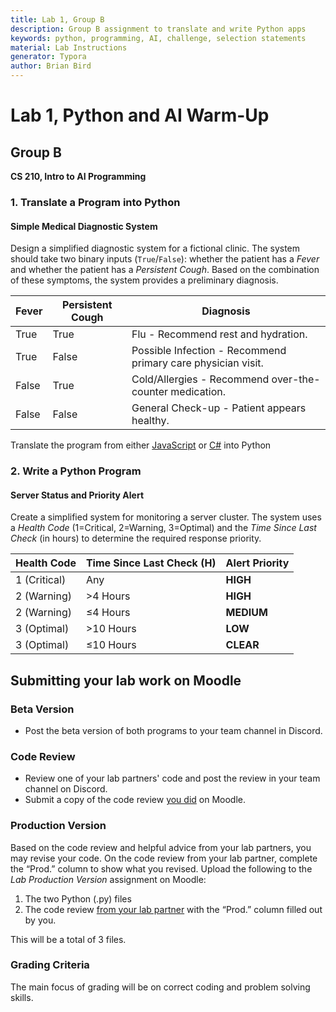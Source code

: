 ```yaml
---
title: Lab 1, Group B
description: Group B assignment to translate and write Python apps
keywords: python, programming, AI, challenge, selection statements
material: Lab Instructions
generator: Typora
author: Brian Bird
---
```


<h1>Lab 1, Python and AI Warm-Up</h1>

<h2>Group B</h2>

**CS 210, Intro to AI Programming**



### 1. Translate a Program into Python

#### Simple Medical Diagnostic System

Design a simplified diagnostic system for a fictional clinic. The system should take two binary inputs (`True`/`False`): whether the patient has a *Fever* and whether the patient has a *Persistent Cough*. Based on the combination of these symptoms, the system provides a preliminary diagnosis.

| Fever | Persistent Cough | Diagnosis                                                    |
| ----- | ---------------- | ------------------------------------------------------------ |
| True  | True             | Flu - Recommend rest and hydration.                          |
| True  | False            | Possible Infection - Recommend primary care physician visit. |
| False | True             | Cold/Allergies - Recommend over-the-counter medication.      |
| False | False            | General Check-up - Patient appears healthy.                  |

Translate the program from either [JavaScript](medicalDiagnosis.js) or [C#](medicalDiagnosis.cs) into Python



### 2. Write a Python Program

#### Server Status and Priority Alert

Create a simplified system for monitoring a server cluster. The system uses a *Health Code* (1=Critical, 2=Warning, 3=Optimal) and the *Time Since Last Check* (in hours) to determine the required response priority.

| Health Code  | Time Since Last Check (H) | Alert Priority |
| ------------ | ------------------------- | -------------- |
| 1 (Critical) | Any                       | **HIGH**       |
| 2 (Warning)  | >4 Hours                  | **HIGH**       |
| 2 (Warning)  | ≤4 Hours                  | **MEDIUM**     |
| 3 (Optimal)  | >10 Hours                 | **LOW**        |
| 3 (Optimal)  | ≤10 Hours                 | **CLEAR**      |



## Submitting your lab work on Moodle

### Beta Version

- Post the beta version of both programs to your team channel in Discord.

### Code Review

- Review one of your lab partners' code and post the review in your team channel on Discord.
- Submit a copy of the code review <u>you did</u> on Moodle.

### Production Version

 Based on the code review and helpful advice from your lab partners, you may revise your code. On the code review from your lab partner, complete the “Prod.” column to show what you revised. Upload the following to the *Lab Production Version* assignment on Moodle:

1. The two Python (.py) files
3. The code review <u>from your lab partner</u> with the “Prod.” column filled out by you.

This will be a total of 3 files.

### Grading Criteria

The main focus of grading will be on correct coding and problem solving skills.

